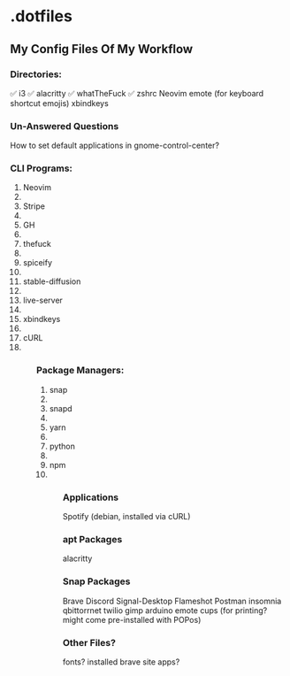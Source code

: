 # .dotfiles

## My Config Files Of My Workflow

### Directories:
✅ i3
✅ alacritty
✅ whatTheFuck
✅ zshrc
Neovim
emote (for keyboard shortcut emojis)
xbindkeys

### Un-Answered Questions
How to set default applications in gnome-control-center?


### CLI Programs:
<ol>
<li>Neovim<li>
<li>Stripe<li>
<li>GH<li>
<li>thefuck<li>
<li>spiceify<li>
<li>stable-diffusion<li>
<li>live-server<li>
<li>xbindkeys<li>
<li>cURL<li>
<ol>

### Package Managers:
<ol>
<li>snap<li>
<li>snapd<li>
<li>yarn<li>
<li>python<li>
<li>npm<li>
<ol>

### Applications
Spotify (debian, installed via cURL)

### apt Packages
alacritty

### Snap Packages
Brave
Discord
Signal-Desktop
Flameshot
Postman
insomnia
qbittorrnet
twilio
gimp
arduino
emote
cups (for printing? might come pre-installed with POPos)

### Other Files?
fonts?
installed brave site apps?

